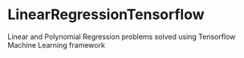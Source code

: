 # LinearRegressionTensorflow
Linear and Polynomial Regression problems solved using Tensorflow Machine Learning framework 
